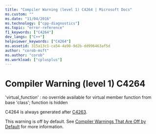 ```yaml
---
title: "Compiler Warning (level 1) C4264 | Microsoft Docs"
ms.custom: ""
ms.date: "11/04/2016"
ms.technology: ["cpp-diagnostics"]
ms.topic: "error-reference"
f1_keywords: ["C4264"]
dev_langs: ["C++"]
helpviewer_keywords: ["C4264"]
ms.assetid: 315a13c1-ca54-4a90-9d2b-dd996463af5d
author: "corob-msft"
ms.author: "corob"
ms.workload: ["cplusplus"]
---
```

# Compiler Warning (level 1) C4264
'virtual_function' : no override available for virtual member function from base 'class'; function is hidden  
  
 C4264 is always generated after [C4263](../../error-messages/compiler-warnings/compiler-warning-level-4-c4263.md).  
  
 This warning is off by default. See [Compiler Warnings That Are Off by Default](../../preprocessor/compiler-warnings-that-are-off-by-default.md) for more information.